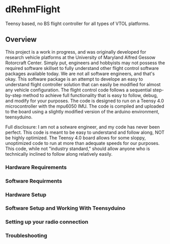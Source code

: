 # dRehmFlight
Teensy based, no BS flight controller for all types of VTOL platforms.

## Overview
This project is a work in progress, and was originally developed for research vehicle platforms at the University of Maryland Alfred Gessow Rotorcraft Center. Simply put, engineers and hobbyists may not possess the required software skillset to fully understand other flight control software packages available today. We are not all software engineers, and that's okay. This software package is an attempt to develope an easy to understand flight controller solution that can easily be modified for almost any vehicle configuration. The flight control code follows a sequential step-by-step method to achieve full functionality that is easy to follow, debug, and modify for your purposes. The code is designed to run on a Teensy 4.0 microcontroller with the mpu6050 IMU. The code is compiled and uploaded to the board using a slightly modified version of the arduino environment, teensyduino. 

Full disclosure: I am not a sotware engineer, and my code has never been perfect. This code is meant to be easy to understand and follow along, NOT be highly optimized. The Teensy 4.0 board allows for some sloppy, unoptimized code to run at more than adequate speeds for our purposes. This code, while not "industry standard," should allow anyone who is technically inclined to follow along relatively easily.

### Hardware Requirements

### Software Requirments

### Hardware Setup

### Software Setup and Working With Teensyduino

### Setting up your radio connection

### Troubleshooting


